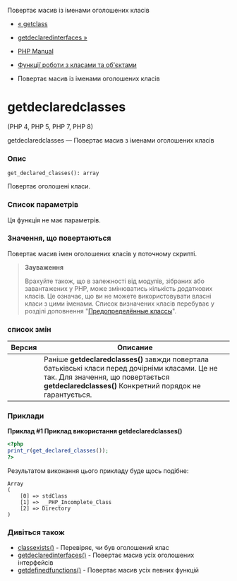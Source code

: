 Повертає масив із іменами оголошених класів

-   [« getclass](function.get-class.html)
    
-   [getdeclaredinterfaces »](function.get-declared-interfaces.html)
    
-   [PHP Manual](index.html)
    
-   [Функції роботи з класами та об'єктами](ref.classobj.html)
    
-   Повертає масив із іменами оголошених класів
    

# getdeclaredclasses

(PHP 4, PHP 5, PHP 7, PHP 8)

getdeclaredclasses — Повертає масив з іменами оголошених класів

### Опис

```methodsynopsis
get_declared_classes(): array
```

Повертає оголошені класи.

### Список параметрів

Ця функція не має параметрів.

### Значення, що повертаються

Повертає масив імен оголошених класів у поточному скрипті.

> **Зауваження**
> 
> Врахуйте також, що в залежності від модулів, зібраних або завантажених у PHP, може змінюватись кількість додаткових класів. Це означає, що ви не можете використовувати власні класи з цими іменами. Список визначених класів перебуває у розділі доповнення "[Предопределённые классы](reserved.classes.html)".

### список змін

| Версия | Описание                                                                                                                                                                                          |
|--------|---------------------------------------------------------------------------------------------------------------------------------------------------------------------------------------------------|
|        | Раніше **getdeclaredclasses()** завжди повертала батьківські класи перед дочірніми класами. Це не так. Для значення, що повертається **getdeclaredclasses()** Конкретний порядок не гарантується. |

### Приклади

**Приклад #1 Приклад використання **getdeclaredclasses()****

```php
<?php
print_r(get_declared_classes());
?>
```

Результатом виконання цього прикладу буде щось подібне:

```
Array
(
    [0] => stdClass
    [1] => __PHP_Incomplete_Class
    [2] => Directory
)
```

### Дивіться також

-   [classexists()](function.class-exists.html) - Перевіряє, чи був оголошений клас
-   [getdeclaredinterfaces()](function.get-declared-interfaces.html) - Повертає масив усіх оголошених інтерфейсів
-   [getdefinedfunctions()](function.get-defined-functions.html) - Повертає масив усіх певних функцій